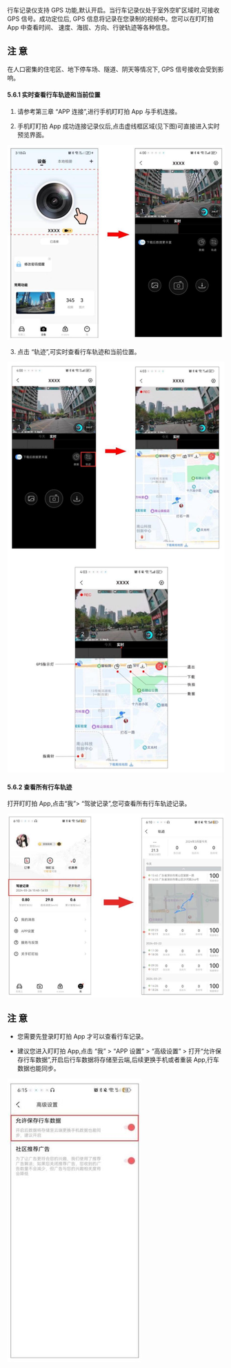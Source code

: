 行车记录仪支持 GPS 功能,默认开启。当行车记录仪处于室外空旷区域时,可接收 GPS 信号。成功定位后, GPS 信息将记录在您录制的视频中。您可以在盯盯拍 App 中查看时间、 速度、海拔、方向、行驶轨迹等各种信息。

## 注 意

在人口密集的住宅区、地下停车场、隧道、阴天等情况下, GPS 信号接收会受到影响。

#### 5.6.1 实时查看行车轨迹和当前位置

1. 请参考第三章 “APP 连接”,进行手机盯盯拍 App 与手机连接。

2. 手机盯盯拍 App 成功连接记录仪后,点击虚线框区域(见下图)可直接进入实时预览界面。

![实时预览界面](../../images/z60_real_time_preview.jpg)

3. 点击 “轨迹”,可实时查看行车轨迹和当前位置。

![行车轨迹](../../images/z60_driving_trajectory.jpg)

#### 5.6.2 查看所有行车轨迹

打开盯盯拍 App,点击“我”> “驾驶记录”,您可查看所有行车轨迹记录。

![驾驶记录](../../images/z60_driving_records.jpg)

## 注 意

- 您需要先登录盯盯拍 App 才可以查看行车记录。

- 建议您进入盯盯拍 App,点击 “我” > “APP 设置” > “高级设置” > 打开“允许保存行车数据”,开启后行车数据将存储至云端,后续更换手机或者重装 App,行车数据也能同步。

![行车数据保存设置](../../images/z60_driving_data_settings.jpg)